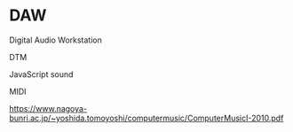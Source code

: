 # DAW
Digital Audio Workstation

DTM

JavaScript sound

MIDI

https://www.nagoya-bunri.ac.jp/~yoshida.tomoyoshi/computermusic/ComputerMusicI-2010.pdf

